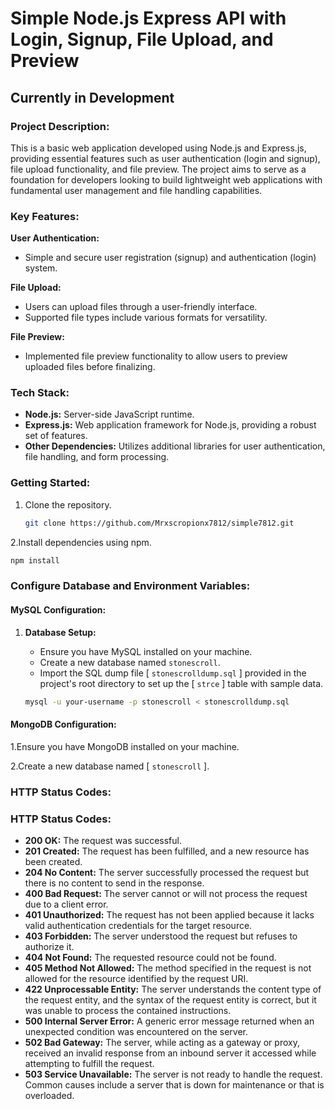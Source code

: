 # Simple Node.js Express API with Login, Signup, File Upload, and Preview

## Currently in Development

### Project Description:

This is a basic web application developed using Node.js and Express.js, providing essential features such as user authentication (login and signup), file upload functionality, and file preview. The project aims to serve as a foundation for developers looking to build lightweight web applications with fundamental user management and file handling capabilities.

### Key Features:

**User Authentication:**
- Simple and secure user registration (signup) and authentication (login) system.

**File Upload:**
- Users can upload files through a user-friendly interface.
- Supported file types include various formats for versatility.

**File Preview:**
- Implemented file preview functionality to allow users to preview uploaded files before finalizing.

### Tech Stack:

- **Node.js:** Server-side JavaScript runtime.
- **Express.js:** Web application framework for Node.js, providing a robust set of features.
- **Other Dependencies:** Utilizes additional libraries for user authentication, file handling, and form processing.

### Getting Started:
1. Clone the repository.
   ```bash
   git clone https://github.com/Mrxscropionx7812/simple7812.git
   
2.Install dependencies using npm.
   ```bash
   npm install
  ```
### Configure Database and Environment Variables:

#### MySQL Configuration:

1. **Database Setup:**
   - Ensure you have MySQL installed on your machine.
   - Create a new database named `stonescroll`.
   - Import the SQL dump file  [ `stonescrolldump.sql` ] provided in the project's root directory to set up the [ `strce` ] table with sample data.

   ```bash
   mysql -u your-username -p stonescroll < stonescrolldump.sql
   ```
#### MongoDB Configuration:

1.Ensure you have MongoDB installed on your machine.


2.Create a new database named [ `stonescroll` ].

### HTTP Status Codes:
### HTTP Status Codes:

* **200 OK:** The request was successful.
* **201 Created:** The request has been fulfilled, and a new resource has been created.
* **204 No Content:** The server successfully processed the request but there is no content to send in the response.
* **400 Bad Request:** The server cannot or will not process the request due to a client error.
* **401 Unauthorized:** The request has not been applied because it lacks valid authentication credentials for the target resource.
* **403 Forbidden:** The server understood the request but refuses to authorize it.
* **404 Not Found:** The requested resource could not be found.
* **405 Method Not Allowed:** The method specified in the request is not allowed for the resource identified by the request URI.
* **422 Unprocessable Entity:** The server understands the content type of the request entity, and the syntax of the request entity is correct, but it was unable to process the contained instructions.
* **500 Internal Server Error:** A generic error message returned when an unexpected condition was encountered on the server.
* **502 Bad Gateway:** The server, while acting as a gateway or proxy, received an invalid response from an inbound server it accessed while attempting to fulfill the request.
* **503 Service Unavailable:** The server is not ready to handle the request. Common causes include a server that is down for maintenance or that is overloaded.

